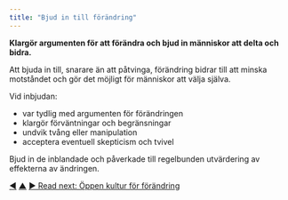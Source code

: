 ```yaml
---
title: "Bjud in till förändring"
---
```



<strong>Klargör argumenten för att förändra och bjud in människor att delta och bidra.</strong>

Att bjuda in till, snarare än att påtvinga, förändring bidrar till att minska motståndet och gör det möjligt för människor att välja själva.

Vid inbjudan:

- var tydlig med argumenten för förändringen
- klargör förväntningar och begränsningar
- undvik tvång eller manipulation
- acceptera eventuell skepticism och tvivel

Bjud in de inblandade och påverkade till regelbunden utvärdering av effekterna av ändringen.

<div class="bottom-nav">
<a href="be-the-change.html" title="Back to: Var förändringen">◀</a> <a href="bringing-in-s3.html" title="Up: Bringing in S3">▲</a> <a href="open-space-for-change.html" title="Read next: Öppen kultur för förändring">▶ Read next: Öppen kultur för förändring</a>
</div>


<script type="text/javascript">
Mousetrap.bind('g n', function() {
    window.location.href = 'open-space-for-change.html';
    return false;
});
</script>

